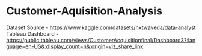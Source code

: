 # Customer-Aquisition-Analysis
Dataset Source -  https://www.kaggle.com/datasets/nxtwaveda/data-analyst
Tableau Dashboard - https://public.tableau.com/views/CustomerAcquisitionfinal/Dashboard3?:language=en-US&:display_count=n&:origin=viz_share_link
